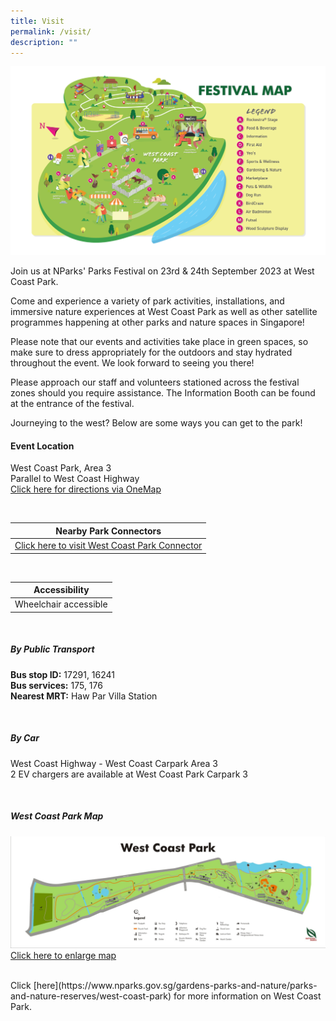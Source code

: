 ```yaml
---
title: Visit
permalink: /visit/
description: ""
---
```

![](/images/pf%202023%20festival%20map.png)

Join us at NParks' Parks Festival on 23rd &amp; 24th September 2023 at West Coast Park. <br>

Come and experience a variety of park activities, installations, and immersive nature experiences at West Coast Park as well as other satellite programmes happening at other parks and nature spaces in Singapore! <br>

Please note that our events and activities take place in green spaces, so make sure to dress appropriately for the outdoors and stay hydrated throughout the event. We look forward to seeing you there! <br>

Please approach our staff and volunteers stationed across the festival zones should you require assistance.  The Information Booth can be found at the entrance of the festival.

Journeying to the west? Below are some ways you can get to the park!


#### Event Location 
West Coast Park, Area 3 <br>
Parallel to West Coast Highway <br>
[Click here for directions via OneMap](https://www.onemap.gov.sg/v2/?lat=1.296153293668301&amp;lng=103.7629999530119)

<br>

| Nearby Park Connectors |  
| -------- | 
| [Click here to visit West Coast Park Connector](https://www.nparks.gov.sg/gardens-parks-and-nature/park-connector-network/west-coast-pc)

<br>

| Accessibility |  
| -------- | 
| Wheelchair accessible

<br>

##### By Public Transport  <br>
**Bus stop ID:** 17291, 16241 <br>
**Bus services:** 175, 176 <br>
**Nearest MRT:** Haw Par Villa Station  

<br>
	
##### By Car <br>
West Coast Highway - West Coast Carpark Area 3 <br>
2 EV chargers are available at West Coast Park Carpark 3

<br>	

##### West Coast Park Map <br>
![West Coast Park map](/images/wcp%20map.jfif)
[Click here to enlarge map](https://www.nparks.gov.sg/-/media/nparks-real-content/gardens-parks-and-nature/parks-and-nature-reserve/west-coast-park/west-coast-park-map.ashx)

<br>
Click [here](https://www.nparks.gov.sg/gardens-parks-and-nature/parks-and-nature-reserves/west-coast-park) for more information on West Coast Park.

